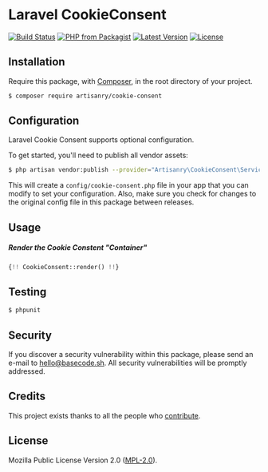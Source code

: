 # Laravel CookieConsent

[![Build Status](https://img.shields.io/travis/artisanry/Cookie-Consent/master.svg?style=flat-square)](https://travis-ci.org/artisanry/Cookie-Consent)
[![PHP from Packagist](https://img.shields.io/packagist/php-v/artisanry/cookie-consent.svg?style=flat-square)]()
[![Latest Version](https://img.shields.io/github/release/artisanry/Cookie-Consent.svg?style=flat-square)](https://github.com/artisanry/Cookie-Consent/releases)
[![License](https://img.shields.io/packagist/l/artisanry/Cookie-Consent.svg?style=flat-square)](https://packagist.org/packages/artisanry/Cookie-Consent)

## Installation

Require this package, with [Composer](https://getcomposer.org/), in the root directory of your project.

``` bash
$ composer require artisanry/cookie-consent
```

## Configuration

Laravel Cookie Consent supports optional configuration.

To get started, you'll need to publish all vendor assets:

```bash
$ php artisan vendor:publish --provider="Artisanry\CookieConsent\ServiceProvider"
```

This will create a `config/cookie-consent.php` file in your app that you can modify to set your configuration. Also, make sure you check for changes to the original config file in this package between releases.

## Usage

##### Render the Cookie Constent "Container"

``` php
{!! CookieConsent::render() !!}
```

## Testing

``` bash
$ phpunit
```

## Security

If you discover a security vulnerability within this package, please send an e-mail to hello@basecode.sh. All security vulnerabilities will be promptly addressed.

## Credits

This project exists thanks to all the people who [contribute](../../contributors).

## License

Mozilla Public License Version 2.0 ([MPL-2.0](./LICENSE)).
